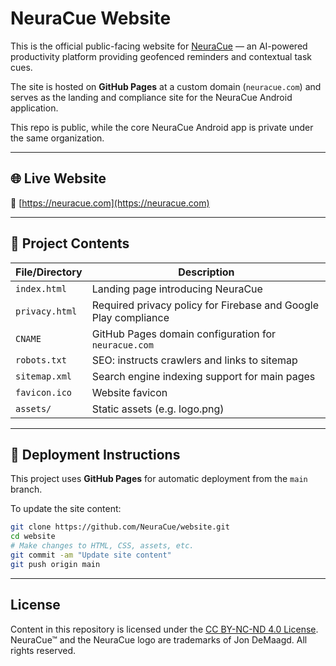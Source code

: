 # NeuraCue Website

This is the official public-facing website for [NeuraCue](https://neuracue.com) — an AI-powered productivity platform providing geofenced reminders and contextual task cues.

The site is hosted on **GitHub Pages** at a custom domain (`neuracue.com`) and serves as the landing and compliance site for the NeuraCue Android application.

This repo is public, while the core NeuraCue Android app is private under the same organization.

---

## 🌐 Live Website

🔗 [https://neuracue.com](https://neuracue.com)

---

## 📁 Project Contents

| File/Directory     | Description                                                                 |
|--------------------|-----------------------------------------------------------------------------|
| `index.html`       | Landing page introducing NeuraCue                                           |
| `privacy.html`     | Required privacy policy for Firebase and Google Play compliance             |
| `CNAME`            | GitHub Pages domain configuration for `neuracue.com`                        |
| `robots.txt`       | SEO: instructs crawlers and links to sitemap                                |
| `sitemap.xml`      | Search engine indexing support for main pages                               |
| `favicon.ico`      | Website favicon                                                             |
| `assets/`          | Static assets (e.g. logo.png)                                               |

---

## 🚀 Deployment Instructions

This project uses **GitHub Pages** for automatic deployment from the `main` branch.

To update the site content:

```bash
git clone https://github.com/NeuraCue/website.git
cd website
# Make changes to HTML, CSS, assets, etc.
git commit -am "Update site content"
git push origin main
```

---

## License

Content in this repository is licensed under the [CC BY-NC-ND 4.0 License](https://creativecommons.org/licenses/by-nc-nd/4.0/).  
NeuraCue™ and the NeuraCue logo are trademarks of Jon DeMaagd. All rights reserved.
